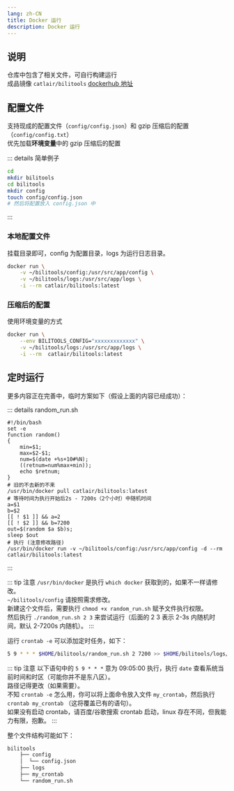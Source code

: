 ```yaml
---
lang: zh-CN
title: Docker 运行
description: Docker 运行
---
```


## 说明

仓库中包含了相关文件，可自行构建运行  
成品镜像 `catlair/bilitools` [dockerhub 地址](https://registry.hub.docker.com/repository/docker/catlair/bilitools)

## 配置文件

支持现成的配置文件（`config/config.json`）和 gzip 压缩后的配置（`config/config.txt`）  
优先加载**环境变量**中的 gzip 压缩后的配置

::: details 简单例子

```bash
cd
mkdir bilitools
cd bilitools
mkdir config
touch config/config.json
# 然后将配置放入 config.json 中
```

:::

### 本地配置文件

挂载目录即可，config 为配置目录，logs 为运行日志目录。

```bash
docker run \
    -v ~/bilitools/config:/usr/src/app/config \
    -v ~/bilitools/logs:/usr/src/app/logs \
    -i --rm catlair/bilitools:latest
```

### 压缩后的配置

使用环境变量的方式

```bash
docker run \
    --env BILITOOLS_CONFIG="xxxxxxxxxxxxx" \
    -v ~/bilitools/logs:/usr/src/app/logs \
    -i --rm  catlair/bilitools:latest
```

## 定时运行

更多内容正在完善中，临时方案如下（假设上面的内容已经成功）：

::: details random_run.sh

```bash{12,21}
#!/bin/bash
set -e
function random()
{
    min=$1;
    max=$2-$1;
    num=$(date +%s+10#%N);
    ((retnum=num%max+min));
    echo $retnum;
}
# 旧的不去新的不来
/usr/bin/docker pull catlair/bilitools:latest
# 等待时间为执行开始后2s - 7200s（2个小时）中随机时间
a=$1
b=$2
[[ ! $1 ]] && a=2
[[ ! $2 ]] && b=7200
out=$(random $a $b)s;
sleep $out
# 执行 (注意修改路径)
/usr/bin/docker run -v ~/bilitools/config:/usr/src/app/config -d --rm catlair/bilitools:latest
```

:::

::: tip 注意
`/usr/bin/docker` 是执行 `which docker` 获取到的，如果不一样请修改。  
`~/bilitools/config` 请按照需求修改。  
新建这个文件后，需要执行 `chmod +x random_run.sh` 赋予文件执行权限。  
然后执行 `./random_run.sh 2 3` 来尝试运行（后面的 2 3 表示 2-3s 内随机时间，默认 2-7200s 内随机）。
:::

运行 `crontab -e` 可以添加定时任务，如下：

```bash
5 9 * * * $HOME/bilitools/random_run.sh 2 7200 >> $HOME/bilitools/logs/cron.log 2>&1
```

::: tip 注意
以下语句中的 `5 9 * * *` 意为 09:05:00 执行，执行 `date` 查看系统当前时间和时区（可能你并不是东八区）。  
路径记得更改（如果需要）。  
不知 `crontab -e` 怎么用，你可以将上面命令放入文件 `my_crontab`，然后执行 `crontab my_crontab` （这将覆盖已有的语句）。  
如果没有启动 crontab，请百度/谷歌搜索 crontab 启动，linux 存在不同，但我能力有限，抱歉。
:::

整个文件结构可能如下：

```bash
bilitools
    ├── config
    │  └── config.json
    ├── logs
    ├── my_crontab
    └── random_run.sh
```
